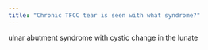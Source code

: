 ```yaml
---
title: "Chronic TFCC tear is seen with what syndrome?"
---
```

ulnar abutment syndrome with cystic change in the lunate

